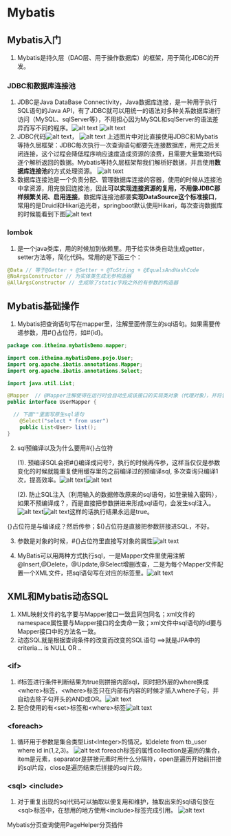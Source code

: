 # Mybatis

## Mybatis入门

1. Mybatis是持久层（DAO层、用于操作数据库）的框架，用于简化JDBC的开发。

### JDBC和数据库连接池

1. JDBC是Java DataBase Connectivity，Java数据库连接，是一种用于执行SQL语句的Java API，有了JDBC就可以用统一的语法对多种关系数据库进行访问（MySQL、sqlServer等），不用担心因为MySQL和sqlServer的语法差异而写不同的程序。![alt text](image-126.png)
![alt text](image-127.png)
2. JDBC代码![alt text](image-128.png)，
![alt text](image-130.png)
上述图片中对比直接使用JDBC和Mybatis等持久层框架：JDBC每次执行一次查询语句都要先连接数据库，用完之后关闭连接，这个过程会降低程序响应速度造成资源的浪费，且需要大量繁琐代码逐个解析返回的数据。Mybatis等持久层框架帮我们解析好数据，并且使用**数据库连接池**的方式处理资源。
![alt text](image-132.png)
3. 数据库连接池是一个负责分配、管理数据库连接的容器，使用的时候从连接池中拿资源，用完放回连接池，因此**可以实现连接资源的复用，不用像JDBC那样频繁关闭、启用连接**。数据库连接池都要**实现DataSource这个标准接口**，常用的是Druid和Hikari追光者，springboot默认使用Hikari，每次查询数据库的时候能看到下图![alt text](image-131.png)

### lombok

1. 是一个java类库，用的时候加到依赖里。用于给实体类自动生成getter，setter方法等，简化代码。常用的是下面三个：

```java
@Data // 等于@Getter + @Setter + @ToString + @EqualsAndHashCode
@NoArgsConstructor // 为实体类生成无参构造器
@AllArgsConstructor // 生成除了static字段之外的有参数的构造器
```

## Mybatis基础操作

1. Mybatis把查询语句写在mapper里，注解里面传原生的sql语句。如果需要传递参数，用#{}占位符，如#{id}。

```java
package com.itheima.mybatisDemo.mapper;

import com.itheima.mybatisDemo.pojo.User;
import org.apache.ibatis.annotations.Mapper;
import org.apache.ibatis.annotations.Select;

import java.util.List;

@Mapper  // @Mapper注解使得在运行时会自动生成该接口的实现类对象（代理对象），并将该对象交给IOC容器管理
public interface UserMapper {

  // 下面""里面写原生sql语句
    @Select("select * from user")
    public List<User> list();
}

```

2. sql预编译以及为什么要用#{}占位符

   (1). 预编译SQL会把#{}编译成问号?，执行的时候再传参，这样当仅仅是参数变化的时候就能重复使用缓存里的之前编译过的预编译sql, 多次查询只编译1次，提高效率。![alt text](image-133.png)![alt text](image-134.png)

   (2). 防止SQL注入（利用输入的数据修改原来的sql语句，如登录输入密码），如果不预编译成？，而是直接把参数拼进来形成sql语句，会发生sql注入。![alt text](image-135.png)![alt text](image-136.png)这样的话执行结果永远是true。

{}占位符是与编译成？然后传参；$()占位符是直接把参数拼接进SQL，不好。

3. 参数是对象的时候，#{}占位符里直接写对象的属性![alt text](image-137.png)

4. MyBatis可以用两种方式执行sql，一是Mapper文件里使用注解@Insert,@Delete，@Update,@Select增删改查，二是为每个Mapper文件配置一个XML文件，把sql语句写在对应的标签里。![alt text](image-138.png)

## XML和Mybatis动态SQL

1. XML映射文件的名字要与Mapper接口一致且同包同名；xml文件的namespace属性要与Mapper接口的全类命一致；xml文件中sql语句的id要与Mapper接口中的方法名一致。
1. 动态SQL就是根据查询条件的改变而改变的SQL语句 ==>就是JPA中的criteria... is NULL OR ..

### \<if>

1. if标签进行条件判断结果为true则拼接内部sql，同时把外层的where换成\<where>标签，\<where>标签只在内部有内容的时候才插入where子句，并自动去除子句开头的AND或OR。![alt text](image-139.png)
2. 配合使用的有\<set>标签和\<where>标签![alt text](image-140.png)

### \<foreach>

1. 循环用于参数是集合类型List\<Integer>的情况，如delete from tb_user where id in(1,2,3)。
![alt text](image-141.png)
foreach标签的属性collection是遍历的集合，item是元素，separator是拼接元素时用什么分隔符，open是遍历开始前拼接的sql片段，close是遍历结束后拼接的sql片段。

### \<sql> \<include>

1. 对于重复出现的sql代码可以抽取以便复用和维护，抽取出来的sql语句放在\<sql>标签中，在想用的地方使用\<include>标签完成引用。
![alt text](image-142.png)

Mybatis分页查询使用PageHelper分页插件
